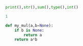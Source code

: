 ```python
print(),str(),sum(),type(),int()
```

```python
1
```

```python
def my_mul(a,b=None):
    if b is None:
        return a
    return a*b
	
```

